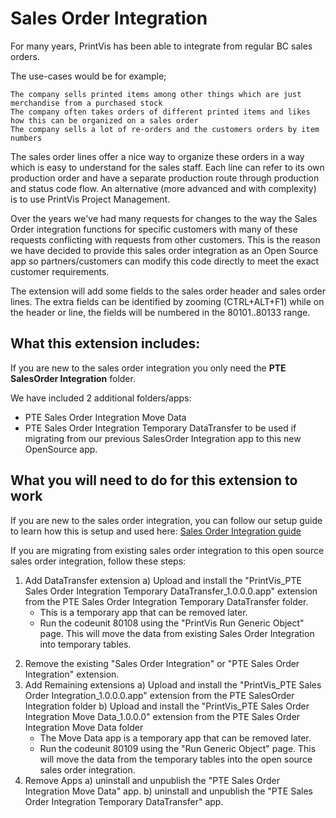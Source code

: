 # Sales Order Integration

For many years, PrintVis has been able to integrate from regular BC sales orders. 

The use-cases would be for example;

    The company sells printed items among other things which are just merchandise from a purchased stock
    The company often takes orders of different printed items and likes how this can be organized on a sales order
    The company sells a lot of re-orders and the customers orders by item numbers

The sales order lines offer a nice way to organize these orders in a way which is easy to understand for the sales staff. Each line can refer to its own production order and have a separate production route through production and status code flow. An alternative (more advanced and with complexity) is to use PrintVis Project Management. 

Over the years we've had many requests for changes to the way the Sales Order integration functions for specific customers with many of these requests conflicting with requests from other customers. This is the reason we have decided to provide this sales order integration as an Open Source app so partners/customers can modify this code directly to meet the exact customer requirements. 

The extension will add some fields to the sales order header and sales order lines. The extra fields can be identified by zooming (CTRL+ALT+F1) while on the header or line, the fields will be numbered in the 80101..80133 range.

## What this extension includes:

If you are new to the sales order integration you only need the **PTE SalesOrder Integration** folder. 

We have included 2 additional folders/apps:
* PTE Sales Order Integration Move Data
* PTE Sales Order Integration Temporary DataTransfer
to be used if migrating from our previous SalesOrder Integration app to this new OpenSource app.

## What you will need to do for this extension to work

If you are new to the sales order integration, you can follow our setup guide to learn how this is setup and used here: <a href="https://learn.printvis.com/Legacy/salesorder/" target="_blank">Sales Order Integration guide</a>

If you are migrating from existing sales order integration to this open source sales order integration, follow these steps:

1. Add DataTransfer extension
   a) Upload and install the "PrintVis_PTE Sales Order Integration Temporary DataTransfer_1.0.0.0.app" extension from the PTE Sales Order Integration Temporary DataTransfer folder.
   - This is a temporary app that can be removed later.
   - Run the codeunit 80108 using the "PrintVis Run Generic Object" page. This will move the data from existing Sales Order Integration into temporary tables.
2) Remove the existing "Sales Order Integration" or "PTE Sales Order Integration" extension.
3) Add Remaining extensions
   a) Upload and install the "PrintVis_PTE Sales Order Integration_1.0.0.0.app" extension from the PTE SalesOrder Integration folder
   b) Upload and install the "PrintVis_PTE Sales Order Integration Move Data_1.0.0.0" extension from the PTE Sales Order Integration Move Data folder
   - The Move Data app is a temporary app that can be removed later. 
   - Run the codeunit 80109 using the "Run Generic Object" page. This will move the data from the temporary tables into the open source sales order integration.
4) Remove Apps
  a) uninstall and unpublish the "PTE Sales Order Integration Move Data" app.
  b) uninstall and unpublish the "PTE Sales Order Integration Temporary DataTransfer" app.
